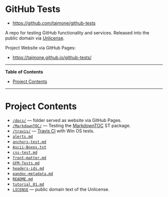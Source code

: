 # GitHub Tests

- https://github.com/tajmone/github-tests

A repo for testing GitHub functionality and services. Released into the public domain via [Unlicense].

Project Website via GitHub Pages:

-   <https://tajmone.github.io/github-tests/>


-----

**Table of Contents**

<!-- MarkdownTOC autolink="true" bracket="round" autoanchor="false" lowercase="only_ascii" uri_encoding="true" levels="1,2,3" -->

- [Project Contents](#project-contents)

<!-- /MarkdownTOC -->

-----

# Project Contents

- [`/docs/`](./docs) — folder served as website via GitHub Pages.
- [`/MarkdownTOC/`](./MarkdownTOC) — Testing the [MarkdownTOC] ST package.
- [`/travis/`](./travis) — [Travis CI] with Win OS tests.
- [`alerts.md`](./alerts.md)
- [`anchors-test.md`](./anchors-test.md)
- [`Ascii-Boxes.txt`](./Ascii-Boxes.txt)
- [`css-test.md`](./css-test.md)
- [`front-matter.md`](./front-matter.md)
- [`GFM-Tests.md`](./GFM-Tests.md)
- [`headers-ids.md`](./headers-ids.md)
- [`pandoc-metadata.md`](./pandoc-metadata.md)
- [`README.md`](./README.md)
- [`tutorial_01.md`](./tutorial_01.md)
- [`LICENSE`](./LICENSE) — public domain text of the Unlicense.


<!-----------------------------------------------------------------------------
                               REFERENCE LINKS                                
------------------------------------------------------------------------------>

[MarkdownTOC]: https://github.com/naokazuterada/MarkdownTOC "Visit MarkdownTOC repository on GitHub"
[Travis CI]: https://travis-ci.com "Visit Travis CI website"
[Unlicense]: http://unlicense.org "Visit Unlicense.org"
[website]: https://tajmone.github.io/github-tests/

<!-- EOF -->
